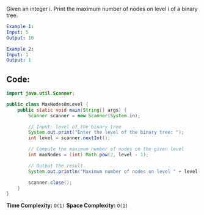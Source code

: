 Given an integer i. Print the maximum number of nodes on level i of a binary tree.

```yaml
Example 1:
Input: 5
Output: 16

Example 2:
Input: 1
Output: 1
```

## Code:
```java
import java.util.Scanner;

public class MaxNodesOnLevel {
    public static void main(String[] args) {
        Scanner scanner = new Scanner(System.in);

        // Input: level of the binary tree
        System.out.print("Enter the level of the binary tree: ");
        int level = scanner.nextInt();

        // Compute the maximum number of nodes on the given level
        int maxNodes = (int) Math.pow(2, level - 1);

        // Output the result
        System.out.println("Maximum number of nodes on level " + level + " is: " + maxNodes);

        scanner.close();
    }
}
```

**Time Complexity:** `O(1)`
**Space Complexity:** `O(1)`
